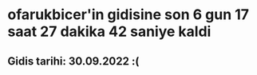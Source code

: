 # ofarukbicer'in gidisine son 6 gun 17 saat 27 dakika 42 saniye kaldi

## Gidis tarihi: 30.09.2022 :(